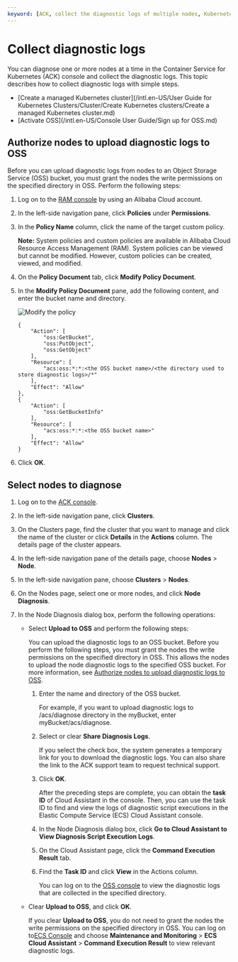 ```yaml
---
keyword: [ACK, collect the diagnostic logs of multiple nodes, Kubernetes]
---
```


# Collect diagnostic logs

You can diagnose one or more nodes at a time in the Container Service for Kubernetes \(ACK\) console and collect the diagnostic logs. This topic describes how to collect diagnostic logs with simple steps.

-   [Create a managed Kubernetes cluster](/intl.en-US/User Guide for Kubernetes Clusters/Cluster/Create Kubernetes clusters/Create a managed Kubernetes cluster.md)
-   [Activate OSS](/intl.en-US/Console User Guide/Sign up for OSS.md)

## Authorize nodes to upload diagnostic logs to OSS

Before you can upload diagnostic logs from nodes to an Object Storage Service \(OSS\) bucket, you must grant the nodes the write permissions on the specified directory in OSS. Perform the following steps:

1.  Log on to the [RAM console](https://ram.console.aliyun.com/) by using an Alibaba Cloud account.

2.  In the left-side navigation pane, click **Policies** under **Permissions**.

3.  In the **Policy Name** column, click the name of the target custom policy.

    **Note:** System policies and custom policies are available in Alibaba Cloud Resource Access Management \(RAM\). System policies can be viewed but cannot be modified. However, custom policies can be created, viewed, and modified.

4.  On the **Policy Document** tab, click **Modify Policy Document**.

5.  In the **Modify Policy Document** pane, add the following content, and enter the bucket name and directory.

    ![Modify the policy](https://static-aliyun-doc.oss-accelerate.aliyuncs.com/assets/img/en-US/8735359951/p127244.png)

    ```
    {
        "Action": [
            "oss:GetBucket",
            "oss:PutObject",
            "oss:GetObject"
        ],
        "Resource": [
            "acs:oss:*:*:<the OSS bucket name>/<the directory used to store diagnostic logs>/*"
        ],
        "Effect": "Allow"
    },
    {
        "Action": [
            "oss:GetBucketInfo"
        ],
        "Resource": [
            "acs:oss:*:*:<the OSS bucket name>"
        ],
        "Effect": "Allow"
    }
    ```

6.  Click **OK**.


## Select nodes to diagnose

1.  Log on to the [ACK console](https://cs.console.aliyun.com).

2.  In the left-side navigation pane, click **Clusters**.

3.  On the Clusters page, find the cluster that you want to manage and click the name of the cluster or click **Details** in the **Actions** column. The details page of the cluster appears.

4.  In the left-side navigation pane of the details page, choose **Nodes** \> **Node**.

5.  In the left-side navigation pane, choose **Clusters** \> **Nodes**.

6.  On the Nodes page, select one or more nodes, and click **Node Diagnosis**.

7.  In the Node Diagnosis dialog box, perform the following operations:

    -   Select **Upload to OSS** and perform the following steps:

        You can upload the diagnostic logs to an OSS bucket. Before you perform the following steps, you must grant the nodes the write permissions on the specified directory in OSS. This allows the nodes to upload the node diagnostic logs to the specified OSS bucket. For more information, see [Authorize nodes to upload diagnostic logs to OSS](#section_zq3_ob1_8gb).

        1.  Enter the name and directory of the OSS bucket.

            For example, if you want to upload diagnostic logs to /acs/diagnose directory in the myBucket, enter myBucket/acs/diagnose.

        2.  Select or clear **Share Diagnosis Logs**.

            If you select the check box, the system generates a temporary link for you to download the diagnostic logs. You can also share the link to the ACK support team to request technical support.

        3.  Click **OK**.

            After the preceding steps are complete, you can obtain the **task ID** of Cloud Assistant in the console. Then, you can use the task ID to find and view the logs of diagnostic script executions in the Elastic Compute Service \(ECS\) Cloud Assistant console.

        4.  In the Node Diagnosis dialog box, click **Go to Cloud Assistant to View Diagnosis Script Execution Logs**.
        5.  On the Cloud Assistant page, click the **Command Execution Result** tab.
        6.  Find the **Task ID** and click **View** in the Actions column.

            You can log on to the [OSS console](https://partners-intl.console.aliyun.com/#/oss) to view the diagnostic logs that are collected in the specified directory.

    -   Clear **Upload to OSS**, and click **OK**.

        If you clear **Upload to OSS**, you do not need to grant the nodes the write permissions on the specified directory in OSS. You can log on to[ECS Console](https;//parnters-intl.console.aliyun.com/#/ecs) and choose **Maintenance and Monitoring** \> **ECS Cloud Assistant** \> **Command Execution Result** to view relevant diagnostic logs.


